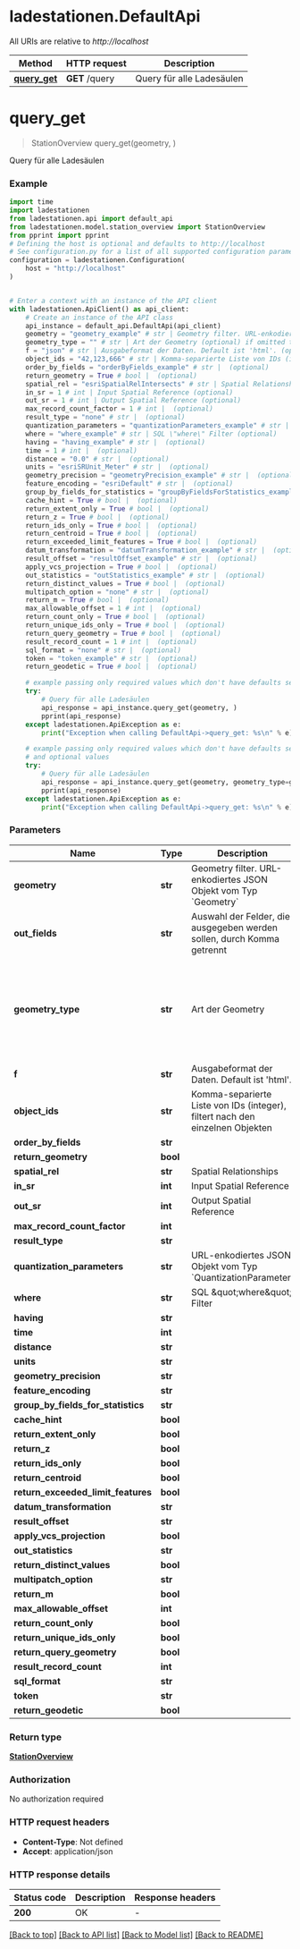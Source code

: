 # ladestationen.DefaultApi

All URIs are relative to *http://localhost*

Method | HTTP request | Description
------------- | ------------- | -------------
[**query_get**](DefaultApi.md#query_get) | **GET** /query | Query für alle Ladesäulen


# **query_get**
> StationOverview query_get(geometry, )

Query für alle Ladesäulen

### Example


```python
import time
import ladestationen
from ladestationen.api import default_api
from ladestationen.model.station_overview import StationOverview
from pprint import pprint
# Defining the host is optional and defaults to http://localhost
# See configuration.py for a list of all supported configuration parameters.
configuration = ladestationen.Configuration(
    host = "http://localhost"
)


# Enter a context with an instance of the API client
with ladestationen.ApiClient() as api_client:
    # Create an instance of the API class
    api_instance = default_api.DefaultApi(api_client)
    geometry = "geometry_example" # str | Geometry filter. URL-enkodiertes JSON Objekt vom Typ `Geometry`
    geometry_type = "" # str | Art der Geometry (optional) if omitted the server will use the default value of ""
    f = "json" # str | Ausgabeformat der Daten. Default ist 'html'. (optional)
    object_ids = "42,123,666" # str | Komma-separierte Liste von IDs (integer), filtert nach den einzelnen Objekten (optional)
    order_by_fields = "orderByFields_example" # str |  (optional)
    return_geometry = True # bool |  (optional)
    spatial_rel = "esriSpatialRelIntersects" # str | Spatial Relationships (optional)
    in_sr = 1 # int | Input Spatial Reference (optional)
    out_sr = 1 # int | Output Spatial Reference (optional)
    max_record_count_factor = 1 # int |  (optional)
    result_type = "none" # str |  (optional)
    quantization_parameters = "quantizationParameters_example" # str | URL-enkodiertes JSON Objekt vom Typ `QuantizationParameter` (optional)
    where = "where_example" # str | SQL \"where\" Filter (optional)
    having = "having_example" # str |  (optional)
    time = 1 # int |  (optional)
    distance = "0.0" # str |  (optional)
    units = "esriSRUnit_Meter" # str |  (optional)
    geometry_precision = "geometryPrecision_example" # str |  (optional)
    feature_encoding = "esriDefault" # str |  (optional)
    group_by_fields_for_statistics = "groupByFieldsForStatistics_example" # str |  (optional)
    cache_hint = True # bool |  (optional)
    return_extent_only = True # bool |  (optional)
    return_z = True # bool |  (optional)
    return_ids_only = True # bool |  (optional)
    return_centroid = True # bool |  (optional)
    return_exceeded_limit_features = True # bool |  (optional)
    datum_transformation = "datumTransformation_example" # str |  (optional)
    result_offset = "resultOffset_example" # str |  (optional)
    apply_vcs_projection = True # bool |  (optional)
    out_statistics = "outStatistics_example" # str |  (optional)
    return_distinct_values = True # bool |  (optional)
    multipatch_option = "none" # str |  (optional)
    return_m = True # bool |  (optional)
    max_allowable_offset = 1 # int |  (optional)
    return_count_only = True # bool |  (optional)
    return_unique_ids_only = True # bool |  (optional)
    return_query_geometry = True # bool |  (optional)
    result_record_count = 1 # int |  (optional)
    sql_format = "none" # str |  (optional)
    token = "token_example" # str |  (optional)
    return_geodetic = True # bool |  (optional)

    # example passing only required values which don't have defaults set
    try:
        # Query für alle Ladesäulen
        api_response = api_instance.query_get(geometry, )
        pprint(api_response)
    except ladestationen.ApiException as e:
        print("Exception when calling DefaultApi->query_get: %s\n" % e)

    # example passing only required values which don't have defaults set
    # and optional values
    try:
        # Query für alle Ladesäulen
        api_response = api_instance.query_get(geometry, geometry_type=geometry_type, f=f, object_ids=object_ids, order_by_fields=order_by_fields, return_geometry=return_geometry, spatial_rel=spatial_rel, in_sr=in_sr, out_sr=out_sr, max_record_count_factor=max_record_count_factor, result_type=result_type, quantization_parameters=quantization_parameters, where=where, having=having, time=time, distance=distance, units=units, geometry_precision=geometry_precision, feature_encoding=feature_encoding, group_by_fields_for_statistics=group_by_fields_for_statistics, cache_hint=cache_hint, return_extent_only=return_extent_only, return_z=return_z, return_ids_only=return_ids_only, return_centroid=return_centroid, return_exceeded_limit_features=return_exceeded_limit_features, datum_transformation=datum_transformation, result_offset=result_offset, apply_vcs_projection=apply_vcs_projection, out_statistics=out_statistics, return_distinct_values=return_distinct_values, multipatch_option=multipatch_option, return_m=return_m, max_allowable_offset=max_allowable_offset, return_count_only=return_count_only, return_unique_ids_only=return_unique_ids_only, return_query_geometry=return_query_geometry, result_record_count=result_record_count, sql_format=sql_format, token=token, return_geodetic=return_geodetic)
        pprint(api_response)
    except ladestationen.ApiException as e:
        print("Exception when calling DefaultApi->query_get: %s\n" % e)
```


### Parameters

Name | Type | Description  | Notes
------------- | ------------- | ------------- | -------------
 **geometry** | **str**| Geometry filter. URL-enkodiertes JSON Objekt vom Typ &#x60;Geometry&#x60; |
 **out_fields** | **str**| Auswahl der Felder, die ausgegeben werden sollen, durch Komma getrennt | defaults to "*"
 **geometry_type** | **str**| Art der Geometry | [optional] if omitted the server will use the default value of ""
 **f** | **str**| Ausgabeformat der Daten. Default ist &#39;html&#39;. | [optional]
 **object_ids** | **str**| Komma-separierte Liste von IDs (integer), filtert nach den einzelnen Objekten | [optional]
 **order_by_fields** | **str**|  | [optional]
 **return_geometry** | **bool**|  | [optional]
 **spatial_rel** | **str**| Spatial Relationships | [optional]
 **in_sr** | **int**| Input Spatial Reference | [optional]
 **out_sr** | **int**| Output Spatial Reference | [optional]
 **max_record_count_factor** | **int**|  | [optional]
 **result_type** | **str**|  | [optional]
 **quantization_parameters** | **str**| URL-enkodiertes JSON Objekt vom Typ &#x60;QuantizationParameter&#x60; | [optional]
 **where** | **str**| SQL \&quot;where\&quot; Filter | [optional]
 **having** | **str**|  | [optional]
 **time** | **int**|  | [optional]
 **distance** | **str**|  | [optional]
 **units** | **str**|  | [optional]
 **geometry_precision** | **str**|  | [optional]
 **feature_encoding** | **str**|  | [optional]
 **group_by_fields_for_statistics** | **str**|  | [optional]
 **cache_hint** | **bool**|  | [optional]
 **return_extent_only** | **bool**|  | [optional]
 **return_z** | **bool**|  | [optional]
 **return_ids_only** | **bool**|  | [optional]
 **return_centroid** | **bool**|  | [optional]
 **return_exceeded_limit_features** | **bool**|  | [optional]
 **datum_transformation** | **str**|  | [optional]
 **result_offset** | **str**|  | [optional]
 **apply_vcs_projection** | **bool**|  | [optional]
 **out_statistics** | **str**|  | [optional]
 **return_distinct_values** | **bool**|  | [optional]
 **multipatch_option** | **str**|  | [optional]
 **return_m** | **bool**|  | [optional]
 **max_allowable_offset** | **int**|  | [optional]
 **return_count_only** | **bool**|  | [optional]
 **return_unique_ids_only** | **bool**|  | [optional]
 **return_query_geometry** | **bool**|  | [optional]
 **result_record_count** | **int**|  | [optional]
 **sql_format** | **str**|  | [optional]
 **token** | **str**|  | [optional]
 **return_geodetic** | **bool**|  | [optional]

### Return type

[**StationOverview**](StationOverview.md)

### Authorization

No authorization required

### HTTP request headers

 - **Content-Type**: Not defined
 - **Accept**: application/json


### HTTP response details

| Status code | Description | Response headers |
|-------------|-------------|------------------|
**200** | OK |  -  |

[[Back to top]](#) [[Back to API list]](../README.md#documentation-for-api-endpoints) [[Back to Model list]](../README.md#documentation-for-models) [[Back to README]](../README.md)

